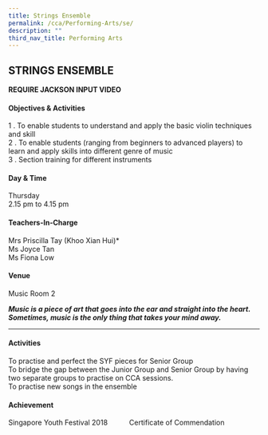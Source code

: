 ```yaml
---
title: Strings Ensemble
permalink: /cca/Performing-Arts/se/
description: ""
third_nav_title: Performing Arts
---
```

## STRINGS ENSEMBLE

**REQUIRE JACKSON INPUT VIDEO**

#### Objectives & Activities

1 \.  To enable students to understand and apply the basic violin techniques and skill<br>
2 \.  To enable students (ranging from beginners to advanced players) to learn and apply skills into different genre of music<br>
3 \.  Section training for different instruments

#### Day & Time

Thursday<br>
2.15 pm to 4.15 pm

#### Teachers-In-Charge

Mrs Priscilla Tay (Khoo Xian Hui)\*<br>
Ms Joyce Tan<br>  Ms Fiona Low

#### Venue

Music Room 2

**_Music is a piece of art that goes into the ear and straight into the heart. Sometimes, music is the only thing that takes your mind away._**

---

#### Activities

To practise and perfect the SYF pieces for Senior Group    
To bridge the gap between the Junior Group and Senior Group by having two separate groups to practise on CCA sessions.  
To practise new songs in the ensemble

#### Achievement  

Singapore Youth Festival 2018           Certificate of Commendation
